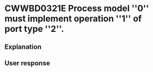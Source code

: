 # CWWBD0321E Process model ''0'' must implement operation ''1'' of port type ''2''.

## Explanation

## User response